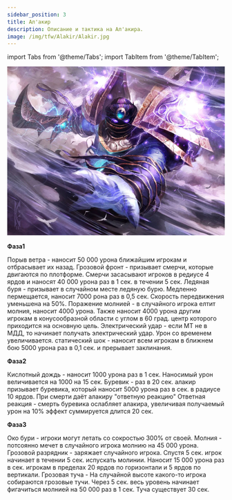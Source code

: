 ```yaml
---
sidebar_position: 3
title: Ал'акир
description: Описание и тактика на Ал'акира.
image: /img/tfw/Alakir/Alakir.jpg
---
```


import Tabs from '@theme/Tabs';
import TabItem from '@theme/TabItem';

<div className="text--center">

![Chetire_uroda](/img/tfw/Alakir/Alakir.jpg)

</div>

**Фаза1**

Порыв ветра - наносит 50 000 урона ближайшим игрокам и отбрасывает их назад.
Грозовой фронт - призывает смерчи, которые двигаются по плотформе. Смерчи засасывают игроков в редиусе 4 ярдов и наносят 40 000 урона раз в 1 сек. в течении 5 сек.
Ледяная буря - призывает в случайном месте ледяную бурю. Медленно пермещается, наносит 7000 рона раз в 0,5 сек. Скорость передвижения уменьшена на 50%.
Поражение молнией - в случайного игрока елтит молния, наносит 4000 урона. Также наносит 4000 урона другим игрокам в конусообразной области с углом в 60 град. центр которого приходится на основную цель.
Электрический удар - если МТ не в МДД, то начинает получать электрический удар. Урон со временем увеличивается.
статический шок - наносит всем игрокам в ближнем бою 5000 урона раз в 0,1 сек. и прерывает заклинания.

**Фаза2**

Кислотный дождь - наносит 1000 урона раз в 1 сек. Наносимый урон величивается на 1000 на 15 сек.
Буревик - раз в 20 сек. алакир призывает буревика, который наносит 5000 урона раз в сек. в радиусе 10 ярдов. При смерти даёт алакиру "ответную реакцию"
Ответная реакция - смерть буревика ослабляет алакира, увеличивая получаемый урон на 10% эффект суммируется длится 20 сек.

**Фаза3**

Око бури - игроки могут летать со сокростью 300% от своей.
Молния - потсоянно мечет в случайного игрока молнию на 45 000 урона.
Грозовой разрядник - заряжает случайного игрока. Спустя 5 сек. игрок начинает в течении 5 сек. испускать молинии. Наносит 15 000 урона раз в сек. игрокам в пределах 20 ярдов по горизонтали и 5 ярдов по вертикали.
Грозовая туча - На случайной высоте какого-то игрока собираются грозовые тучи. Через 5 сек. весь уровень начинает фигачиться молнией на 50 000 раз в 1 сек. Туча существует 30 сек.